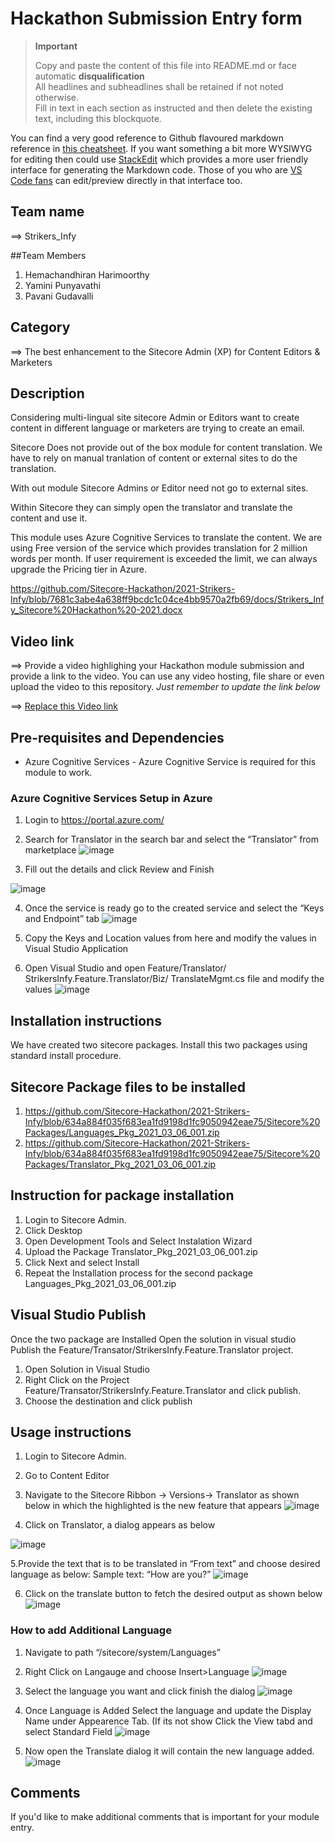 # Hackathon Submission Entry form

> __Important__  
> 
> Copy and paste the content of this file into README.md or face automatic __disqualification__  
> All headlines and subheadlines shall be retained if not noted otherwise.  
> Fill in text in each section as instructed and then delete the existing text, including this blockquote.

You can find a very good reference to Github flavoured markdown reference in [this cheatsheet](https://github.com/adam-p/markdown-here/wiki/Markdown-Cheatsheet). If you want something a bit more WYSIWYG for editing then could use [StackEdit](https://stackedit.io/app) which provides a more user friendly interface for generating the Markdown code. Those of you who are [VS Code fans](https://code.visualstudio.com/docs/languages/markdown#_markdown-preview) can edit/preview directly in that interface too.

## Team name
⟹ Strikers_Infy

##Team Members
1. Hemachandhiran Harimoorthy
2. Yamini Punyavathi
3. Pavani Gudavalli

## Category
⟹ The best enhancement to the Sitecore Admin (XP) for Content Editors & Marketers

## Description

Considering multi-lingual site sitecore Admin or Editors want to create content in different language or marketers are trying to create an email. 

Sitecore Does not provide out of the box module for content translation. We have to rely on manual tranlation of content or external sites to do the translation.

With out module Sitecore Admins or Editor need not go to external sites. 

Within Sitecore they can simply open the translator and translate the content and use it.

This module uses Azure Cognitive Services to translate the content. We are using Free version of the service which provides translation for 2 million words per month. 
If user requirement is exceeded the limit, we can always upgrade the Pricing tier in Azure.

https://github.com/Sitecore-Hackathon/2021-Strikers-Infy/blob/7681c3abe4a638ff9bcdc1c04ce4bb9570a2fb69/docs/Strikers_Infy_Sitecore%20Hackathon%20-2021.docx

## Video link
⟹ Provide a video highlighing your Hackathon module submission and provide a link to the video. You can use any video hosting, file share or even upload the video to this repository. _Just remember to update the link below_

⟹ [Replace this Video link](#video-link)


## Pre-requisites and Dependencies

- Azure Cognitive Services - Azure Cognitive Service is required for this module to work.

### Azure Cognitive Services Setup in Azure
1. Login to https://portal.azure.com/
2. Search for Translator in the search bar and select the “Translator” from marketplace
![image](https://user-images.githubusercontent.com/7092837/110209884-e53b1680-7eb4-11eb-9955-bf368962f6fe.png)

3. Fill out the details and click Review and Finish

![image](https://user-images.githubusercontent.com/7092837/110209901-f84de680-7eb4-11eb-910c-8ca32a9e842f.png)

4. Once the service is ready go to the created service and select the “Keys and Endpoint” tab
![image](https://user-images.githubusercontent.com/7092837/110209910-07cd2f80-7eb5-11eb-845d-c4702a25bac8.png)

5. Copy the Keys and Location values from here and modify the values in Visual Studio Application

6. Open Visual Studio and open Feature/Translator/ StrikersInfy.Feature.Translator/Biz/ TranslateMgmt.cs file and modify the values
![image](https://user-images.githubusercontent.com/7092837/110209919-203d4a00-7eb5-11eb-967e-246e79833611.png)

## Installation instructions

We have created two sitecore packages. Install this two packages using standard install procedure.

## Sitecore Package files to be installed 
1. https://github.com/Sitecore-Hackathon/2021-Strikers-Infy/blob/634a884f035f683ea1fd9198d1fc9050942eae75/Sitecore%20Packages/Languages_Pkg_2021_03_06_001.zip
2. https://github.com/Sitecore-Hackathon/2021-Strikers-Infy/blob/634a884f035f683ea1fd9198d1fc9050942eae75/Sitecore%20Packages/Translator_Pkg_2021_03_06_001.zip

## Instruction for package installation
1. Login to Sitecore Admin.
2. Click Desktop
3. Open Development Tools and Select Instalation Wizard
4. Upload the Package Translator_Pkg_2021_03_06_001.zip
5. Click Next and select Install
6. Repeat the Installation process for the second package Languages_Pkg_2021_03_06_001.zip

## Visual Studio Publish
Once the two package are Installed Open the solution in visual studio Publish the Feature/Transator/StrikersInfy.Feature.Translator project.
1. Open Solution in Visual Studio 
2. Right Click on the Project Feature/Transator/StrikersInfy.Feature.Translator and click publish.
3. Choose the destination and click publish

## Usage instructions
1. Login to Sitecore Admin.
2. Go to Content Editor
3. Navigate to the Sitecore Ribbon -> Versions-> Translator as shown below in which the highlighted is the new feature that appears
![image](https://user-images.githubusercontent.com/7092837/110210019-a194dc80-7eb5-11eb-81b1-0ab784cf0fb8.png)


4. Click on Translator, a dialog appears as below

![image](https://user-images.githubusercontent.com/7092837/110210032-b7a29d00-7eb5-11eb-8f68-eb4492bb8595.png)

5.Provide the text that is to be translated in “From text” and choose desired language as below: 
  Sample text: “How are you?”
  ![image](https://user-images.githubusercontent.com/7092837/110210048-d2751180-7eb5-11eb-81b3-eb65aa99af04.png)

6. Click on the translate button to fetch the desired output as shown below
  ![image](https://user-images.githubusercontent.com/7092837/110210061-ea4c9580-7eb5-11eb-9885-fe90521badca.png) 

### How to add Additional Language
1. Navigate to path “/sitecore/system/Languages”

2. Right Click on Langauge and choose Insert>Language
   ![image](https://user-images.githubusercontent.com/7092837/110210123-431c2e00-7eb6-11eb-9cf6-dd295a96a279.png)

3. Select the language you want and click finish the dialog
![image](https://user-images.githubusercontent.com/7092837/110210157-63e48380-7eb6-11eb-97aa-8f9a94ee2e04.png)

4. Once Language is Added Select the language and update the Display Name under Appearence Tab. (If its not show Click the View tabd and select Standard Field
![image](https://user-images.githubusercontent.com/7092837/110210215-9a220300-7eb6-11eb-9bfe-6212d9f53158.png)

5. Now open the Translate dialog it will contain the new language added.
![image](https://user-images.githubusercontent.com/7092837/110210265-d6edfa00-7eb6-11eb-83a1-1d6433b08bbc.png)

## Comments
If you'd like to make additional comments that is important for your module entry.
